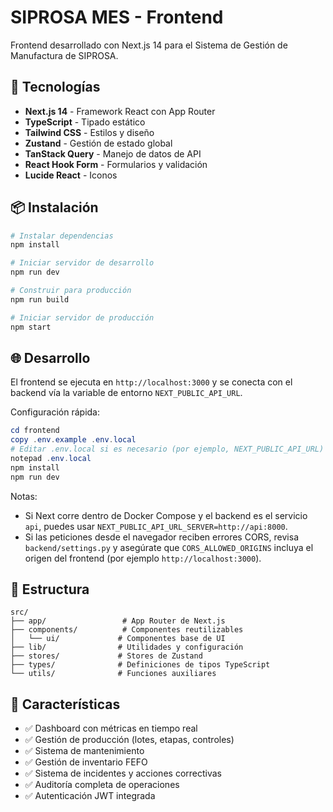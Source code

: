 # SIPROSA MES - Frontend

Frontend desarrollado con Next.js 14 para el Sistema de Gestión de Manufactura de SIPROSA.

## 🚀 Tecnologías

- **Next.js 14** - Framework React con App Router
- **TypeScript** - Tipado estático
- **Tailwind CSS** - Estilos y diseño
- **Zustand** - Gestión de estado global
- **TanStack Query** - Manejo de datos de API
- **React Hook Form** - Formularios y validación
- **Lucide React** - Iconos

## 📦 Instalación

```bash
# Instalar dependencias
npm install

# Iniciar servidor de desarrollo
npm run dev

# Construir para producción
npm run build

# Iniciar servidor de producción
npm start
```

## 🌐 Desarrollo

El frontend se ejecuta en `http://localhost:3000` y se conecta con el backend vía la variable de entorno `NEXT_PUBLIC_API_URL`.

Configuración rápida:

```powershell
cd frontend
copy .env.example .env.local
# Editar .env.local si es necesario (por ejemplo, NEXT_PUBLIC_API_URL)
notepad .env.local
npm install
npm run dev
```

Notas:
- Si Next corre dentro de Docker Compose y el backend es el servicio `api`, puedes usar `NEXT_PUBLIC_API_URL_SERVER=http://api:8000`.
- Si las peticiones desde el navegador reciben errores CORS, revisa `backend/settings.py` y asegúrate que `CORS_ALLOWED_ORIGINS` incluya el origen del frontend (por ejemplo `http://localhost:3000`).

## 📁 Estructura

```
src/
├── app/                 # App Router de Next.js
├── components/          # Componentes reutilizables
│   └── ui/             # Componentes base de UI
├── lib/                # Utilidades y configuración
├── stores/             # Stores de Zustand
├── types/              # Definiciones de tipos TypeScript
└── utils/              # Funciones auxiliares
```

## 🎯 Características

- ✅ Dashboard con métricas en tiempo real
- ✅ Gestión de producción (lotes, etapas, controles)
- ✅ Sistema de mantenimiento
- ✅ Gestión de inventario FEFO
- ✅ Sistema de incidentes y acciones correctivas
- ✅ Auditoría completa de operaciones
- ✅ Autenticación JWT integrada
